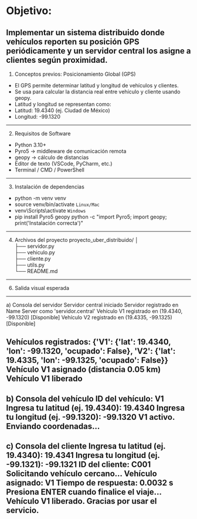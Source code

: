# Objetivo: 
Implementar un sistema distribuido donde vehículos reporten su posición GPS 
periódicamente y un servidor central los asigne a clientes según proximidad. 
---
1.  Conceptos previos: Posicionamiento Global (GPS) 
* El GPS permite determinar latitud y longitud de vehículos y clientes. 
* Se usa para calcular la distancia real entre vehículo y cliente usando geopy. 
* Latitud y longitud se representan como: 
* Latitud: 19.4340  (ej. Ciudad de México) 
* Longitud: -99.1320 
---
2. Requisitos de Software 
* Python 3.10+ 
* Pyro5 → middleware de comunicación remota 
* geopy → cálculo de distancias 
* Editor de texto (VSCode, PyCharm, etc.) 
* Terminal / CMD / PowerShell
---
3. Instalación de dependencias 
* python -m venv venv 
* source venv/bin/activate   `Linux/Mac` 
* venv\Scripts\activate `Windows` 
* pip install Pyro5 geopy 
python -c "import Pyro5; import geopy; print('Instalación correcta')" 
---
4. Archivos del proyecto 
proyecto_uber_distribuido/ 
│  
├── servidor.py   
├── vehiculo.py  
├── cliente.py  
├── utils.py  
└── README.md
---
6. Salida visual esperada 
---
a) Consola del servidor 
 Servidor central iniciado 
 Servidor registrado en Name Server como 'servidor.central' 
 Vehículo V1 registrado en (19.4340, -99.1320) [Disponible] 
 Vehículo V2 registrado en (19.4335, -99.1325) [Disponible] 
 
 Vehículos registrados: {'V1': {'lat': 19.4340, 'lon': -99.1320, 'ocupado': False}, 
                           'V2': {'lat': 19.4335, 'lon': -99.1325, 'ocupado': False}} 
 Vehículo V1 asignado (distancia 0.05 km) 
Vehículo V1 liberado 
---
b) Consola del vehículo 
 ID del vehículo: V1 
 Ingresa tu latitud (ej. 19.4340): 19.4340 
 Ingresa tu longitud (ej. -99.1320): -99.1320 
 V1 activo. Enviando coordenadas... 
---
c) Consola del cliente 
 Ingresa tu latitud (ej. 19.4340): 19.4341 
 Ingresa tu longitud (ej. -99.1321): -99.1321 
 ID del cliente: C001 
 Solicitando vehículo cercano... 
 Vehículo asignado: V1 
 Tiempo de respuesta: 0.0032 s 
 Presiona ENTER cuando finalice el viaje... 
 Vehículo V1 liberado. Gracias por usar el servicio.
---